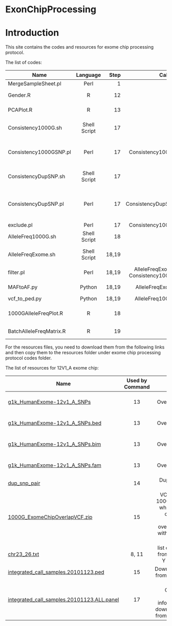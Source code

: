 ExonChipProcessing
==================

# Introduction #

This site contains the codes and resources for exome chip processing protocol.

The list of codes:

 Name        | Language           | Step  | Called By  | Notes  
 ------------- |:-----------:| -----:|------:|-------:
 MergeSampleSheet.pl      | Perl | 1 |User|Merging sample sheets
 Gender.R      | R      |   12 |User|Checking for sex mismatch
 PCAPlot.R | R      |    13 |User|Draw scatter plot of principle Components
Consistency1000G.sh|	Shell Script|	17|	User	|Prepare data for checking consistency with 1000G
Consistency1000GSNP.pl|	Perl	|17	|Consistency1000G.sh	|Checking genotyping consistency with 1000G, called by Consistency1000G.sh 
ConsistencyDupSNP.sh	|Shell Script	|17	|User	|Prepare data for checking consistency of duplicated SNPs
ConsistencyDupSNP.pl	|Perl	|17	|ConsistencyDupSNP.sh	|Checking genotyping consistency of duplciated SNPs, called by ConsistencyDupSNP.sh
exclude.pl	|Perl	|17	|Consistency1000G.sh	|Exclude bad SNPs
AlleleFreq1000G.sh	|Shell Script	|18	|User	|Compute allele frequency of 1000G
AlleleFreqExome.sh	|Shell Script	|18,19	|User	|Compute allale frequency of exome chip
filter.pl	|Perl	|18,19	|AlleleFreqExome.sh, Consistency1000G.sh	|Filter out non-overlapping SNPs
MAFtoAF.py	|Python	|18,19	|AlleleFreqExome.sh	|Change MAF to allele frequency
vcf_to_ped.py	|Python	|18,19	|AlleleFreq1000G.sh	|Convert VCF to ped
1000GAlleleFreqPlot.R	|R	|18	|User	|Plot allele frequency scatter plot between 1000G and exome chip
BatchAlleleFreqMatrix.R	|R	|19	|User	|Plot correlation matrix between batches


For the resources files, you need to download them from the following links and then copy them to the resources folder under exome chip processing protocol codes folder.

The list of resources for 12V1_A exome chip:

 Name        | Used by Command           | Notes 
 ------------- |:-----------:| -----:
[g1k_HumanExome-12v1_A_SNPs](https://github.com/slzhao/ExonChipProcessing/releases/download/resources.12V1_A/g1k_HumanExome-12v1_A_SNPs)|	13|	1000G Overlapped SNP list
[g1k_HumanExome-12v1_A_SNPs.bed](https://github.com/slzhao/ExonChipProcessing/releases/download/resources.12V1_A/g1k_HumanExome-12v1_A_SNPs.bed)|	13|	1000G Overlapped SNP list
[g1k_HumanExome-12v1_A_SNPs.bim](https://github.com/slzhao/ExonChipProcessing/releases/download/resources.12V1_A/g1k_HumanExome-12v1_A_SNPs.bim)|	13|	1000G Overlapped SNP list
[g1k_HumanExome-12v1_A_SNPs.fam](https://github.com/slzhao/ExonChipProcessing/releases/download/resources.12V1_A/g1k_HumanExome-12v1_A_SNPs.fam)|	13|	1000G Overlapped SNP list
[dup_snp_pair](https://github.com/slzhao/ExonChipProcessing/releases/download/resources.12V1_A/dup_snp_pair)	|14|	Duplicated SNP list
[1000G_ExomeChipOverlapVCF.zip](https://github.com/slzhao/ExonChipProcessing/releases/download/resources.12V1_A/1000G_ExomeChipOverlapVCF.zip)	|15|	VCF file of 1000G data which only contains SNP overlapped with exome chip
[chr23_26.txt](https://github.com/slzhao/ExonChipProcessing/releases/download/resources.12V1_A/chr23_26.txt)	|8, 11	|list of SNPs from Chr X, Y and MT
[integrated_call_samples.20101123.ped](https://github.com/slzhao/ExonChipProcessing/releases/download/resources.12V1_A/integrated_call_samples.20101123.ped)	|15|	Downloaded from 1000G
[integrated_call_samples.20101123.ALL.panel](https://github.com/slzhao/ExonChipProcessing/releases/download/resources.12V1_A/integrated_call_samples.20101123.ALL.panel)	|17	|1000 Genome sample information downloaded from 1000G
